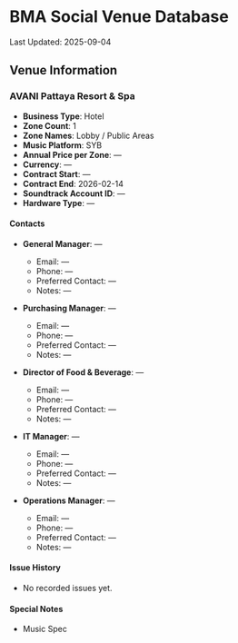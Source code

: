 # BMA Social Venue Database

Last Updated: 2025-09-04

## Venue Information

### AVANI Pattaya Resort & Spa
- **Business Type**: Hotel
- **Zone Count**: 1
- **Zone Names**: Lobby / Public Areas
- **Music Platform**: SYB
- **Annual Price per Zone**: —
- **Currency**: —
- **Contract Start**: —
- **Contract End**: 2026-02-14
- **Soundtrack Account ID**: —
- **Hardware Type**: —

#### Contacts
- **General Manager**: —
  - Email: —
  - Phone: —
  - Preferred Contact: —
  - Notes: —

- **Purchasing Manager**: —
  - Email: —
  - Phone: —
  - Preferred Contact: —
  - Notes: —

- **Director of Food & Beverage**: —
  - Email: —
  - Phone: —
  - Preferred Contact: —
  - Notes: —

- **IT Manager**: —
  - Email: —
  - Phone: —
  - Preferred Contact: —
  - Notes: —

- **Operations Manager**: —
  - Email: —
  - Phone: —
  - Preferred Contact: —
  - Notes: —

#### Issue History
- No recorded issues yet.

#### Special Notes
- Music Spec
